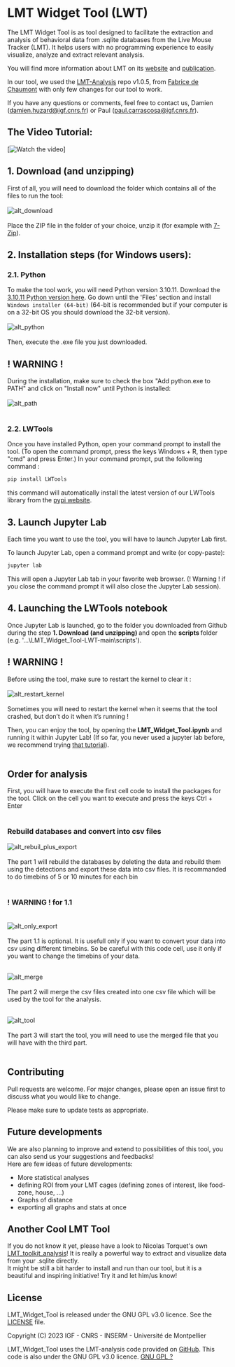 # LMT Widget Tool (LWT)

The LMT Widget Tool is as tool designed to facilitate the extraction and analysis of behavioral data from .sqlite databases from the Live Mouse Tracker (LMT).
It helps users with no programming experience to easily visualize, analyze and extract relevant analysis.

You will find more information about LMT on its [website](https://livemousetracker.org/) and [publication](https://www.nature.com/articles/s41551-019-0396-1.epdf?shared_access_token=8wpLBUUytAaGAtXL96vwIdRgN0jAjWel9jnR3ZoTv0MWp3GqbF86Gf14i30j-gtSG2ayVLmU-s57ZbhM2WJjw18inKlRYt31Cg_hLJbPCqlKdjWBImyT1OrH5tewfPqUthmWceoct6RVAL_Vt8H-Og%3D%3D).

In our tool, we used the [LMT-Analysis](https://github.com/fdechaumont/lmt-analysis) repo v1.0.5, from [Fabrice de Chaumont](https://github.com/fdechaumont) with only few changes for our tool to work.

If you have any questions or comments, feel free to contact us, Damien (damien.huzard@igf.cnrs.fr) or Paul (paul.carrascosa@igf.cnrs.fr).

## The Video Tutorial:
[![Watch the video](https://youtu.be/JdHjRV_WiZ0?si=aDXVUr696PyLIxlh)]

## 1. Download (and unzipping)

First of all, you will need to download the folder which contains all of the files to run the tool:<br><br>
![alt_download](https://github.com/PaulCarrascosa/LMT_Widget_Tool-LWT/blob/main/media/images/Download.jpg?raw=true)<br><br>
Place the ZIP file in the folder of your choice, unzip it (for example with [7-Zip](https://www.7-zip.org/download.html)).<br>

## 2. Installation steps (for Windows users):
### 2.1. Python

To make the tool work, you will need Python version 3.10.11. Download the [3.10.11 Python version here](https://www.python.org/downloads/release/python-31011/). Go down until the 'Files' section and install `Windows installer (64-bit)` (64-bit is recommended but if your computer is on a 32-bit OS you should download the 32-bit version).<br><br>
![alt_python](https://github.com/PaulCarrascosa/LMT_Widget_Tool-LWT/blob/main/media/images/Python.jpg?raw=true)<br><br>
Then, execute the .exe file you just downloaded.

## **! WARNING !**<br>
During the installation, make sure to check the box "Add python.exe to PATH" and click on "Install now" until Python is installed:<br><br>
![alt_path](https://github.com/PaulCarrascosa/LMT_Widget_Tool-LWT/blob/main/media/images/Path.jpg?raw=true)<br><br>

### 2.2. LWTools

Once you have installed Python, open your command prompt to install the tool. (To open the command prompt, press the keys Windows + R, then type "cmd" and press Enter.) In your command prompt, put the following command :

```bash
pip install LWTools
```
this command will automatically install the latest version of our LWTools library from the [pypi website](https://pypi.org/project/LWTools/).

## 3. Launch Jupyter Lab

Each time you want to use the tool, you will have to launch Jupyter Lab first. 

To launch Jupyter Lab, open a command prompt and write (or copy-paste):
```bash
jupyter lab
```
This will open a Jupyter Lab tab in your favorite web browser. (! Warning ! if you close the command prompt it will also close the Jupyter Lab session).

## 4. Launching the LWTools notebook

Once Jupyter Lab is launched, go to the folder you downloaded from Github during the step <b> 1. Download (and unzipping) </b> and open the <b> scripts </b> folder (e.g. '...\LMT_Widget_Tool-LWT-main\scripts').

## **! WARNING !**

Before using the tool, make sure to restart the kernel to clear it :<br><br>
![alt_restart_kernel](https://github.com/PaulCarrascosa/LMT_Widget_Tool-LWT/blob/main/media/images/Restart_kernel.jpg?raw=true)<br><br>
Sometimes you will need to restart the kernel when it seems that the tool crashed, but don’t do it when it’s running !

Then, you can enjoy the tool, by opening the <b>LMT_Widget_Tool.ipynb</b> and running it within Jupyter Lab! (If so far, you never used a jupyter lab before, we recommend trying [that tutorial](https://jupyter.org/try-jupyter/lab/?path=notebooks%2FIntro.ipynb)).
<br><br>

## Order for analysis<br>

First, you will have to execute the first cell code to install the packages for the tool. Click on the cell you want to execute and press the keys Ctrl + Enter <br><br>

### Rebuild databases and convert into csv files

![alt_rebuil_plus_export](https://github.com/PaulCarrascosa/LMT_Widget_Tool-LWT/blob/main/media/images/Rebuild_plus_export.jpg?raw=true)<br><br>
The part 1 will rebuild the databases by deleting the data and rebuild them using the detections and export these data into csv files. It is recommanded to do timebins of 5 or 10 minutes for each bin<br><br>

### **! WARNING !** for 1.1<br><br>
![alt_only_export](https://github.com/PaulCarrascosa/LMT_Widget_Tool-LWT/blob/main/media/images/Only_export.jpg?raw=true)<br><br>
The part 1.1 is optional. It is usefull only if you want to convert your data into csv using different timebins. So be careful with this code cell, use it only if you want to change the timebins of your data.<br><br>

![alt_merge](https://github.com/PaulCarrascosa/LMT_Widget_Tool-LWT/blob/main/media/images/Merge.jpg?raw=true)<br><br>
The part 2 will merge the csv files created into one csv file which will be used by the tool for the analysis.<br><br>

![alt_tool](https://github.com/PaulCarrascosa/LMT_Widget_Tool-LWT/blob/main/media/images/Tool.jpg?raw=true)<br><br>
The part 3 will start the tool, you will need to use the merged file that you will have with the third part.<br><br>

## Contributing

Pull requests are welcome. For major changes, please open an issue first
to discuss what you would like to change.

Please make sure to update tests as appropriate.

## Future developments

We are also planning to improve and extend to possibilities of this tool, you can also send us your suggestions and feedbacks! <br>
Here are few ideas of future developments:<br>
  - More statistical analyses
  - defining ROI from your LMT cages (defining zones of interest, like food-zone, house, ...)
  - Graphs of distance
  - exporting all graphs and stats at once

## Another Cool LMT Tool

If you do not know it yet, please have a look to Nicolas Torquet's own [LMT_toolkit_analysis](https://github.com/ntorquet/lmt_toolkit_analysis)! It is really a powerful way to extract and visualize data from your .sqlite directly. <br>
It might be still a bit harder to install and run than our tool, but it is a beautiful and inspiring initiative! Try it and let him/us know!

## License

LMT_Widget_Tool is released under the GNU GPL v3.0 licence. See the [LICENSE](LICENSE) file.

Copyright (C) 2023 IGF - CNRS - INSERM - Université de Montpellier

LMT_Widget_Tool uses the LMT-analysis code provided on [GitHub](https://github.com/fdechaumont/lmt-analysis). This code is also under the GNU GPL v3.0 licence.
[GNU GPL ?](https://choosealicense.com/licenses/mit/)
